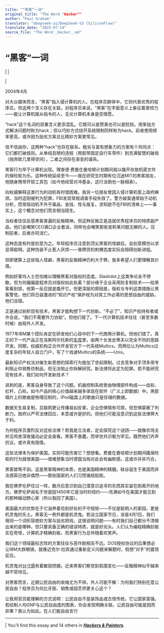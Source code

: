 ```yaml
---
title: "“黑客”一词"
original_title: "The Word "Hacker""
author: "Paul Graham"
translator: "deepseek-ai/DeepSeek-V3 (SiliconFlow)"
translate_date: "2025-07-14"
source_file: "The Word _Hacker_.md"
---
```


# “黑客”一词

| | [](index.html)  
  
| [](https://s.turbifycdn.com/aah/paulgraham/the-word-hacker-11.gif)  
  
  
  
2004年4月  
  
对大众媒体而言，“黑客”指入侵计算机的人。在程序员群体中，它则代表优秀的程序员。但这两个含义存在关联。对程序员来说，“黑客”在字面意义上象征着掌控力——能让计算机服从指令的人，无论计算机本身是否情愿。  

“hack”这个名词的双重含义更添混乱。它既可以是赞美也可以是贬损。用笨拙方式解决问题时称为hack；但以巧妙方式绕开系统限制同样称为hack。前者使用频率更高，或许因为拙劣方案总比精妙方案更常见。  

信不信由你，这两种“hack”也存在联系。粗劣与富有想象力的方案有个共同点：它们都打破规则。从单纯丑陋的违规（用胶带固定自行车零件）到充满智慧的破局（抛弃欧几里得空间），二者之间存在渐变的谱系。  

黑客行为早于计算机出现。理查德·费曼在曼哈顿计划期间就以撬开存放机密文件的保险柜为乐。这种传统延续至今——我在研究生时期有位沉迷MIT的黑客朋友，他随身携带开锁工具包（如今他经营对冲基金，这行当倒也一脉相承）。  

向权威解释这类行为的动机有时很困难。我另一位朋友曾因入侵计算机惹上政府麻烦。当时这刚被列为犯罪，FBI发现常规调查手段失效了。警方破案通常始于动机分析，而常规动机不外乎毒品、金钱、性与报复。求知欲不在FBI的清单上——事实上，这个概念对他们而言相当陌生。  

当权者往往反感黑客普遍的反叛精神。但这种反叛正是造就优秀程序员的特质副产品。他们会嘲笑CEO满口企业套话，同样也会嘲笑那些宣称某问题无解的人。压制前者，后者亦将消亡。  

这种态度有时是刻意为之。年轻程序员注意到顶尖黑客的怪癖后，会刻意模仿以求显得聪明。这种伪装不止惹人厌烦——冒牌货的刺猬态度实际会阻碍创新进程。  

但即便算上这些恼人怪癖，黑客的反叛精神仍利大于弊。我多希望人们更理解其价值。  

例如好莱坞人士恐怕难以理解黑客对版权的态度。Slashdot上这类争论永不停歇。但为何偏偏是程序员对版权如此执着？部分缘于企业采用防复制技术——给黑客看到锁，他第一反应就是撬开它。但更深层的原因是，版权与专利这类措施让黑客警觉。他们将日益激进的“知识产权”保护视为对其工作必需的思想自由的威胁。他们没错。  

正是通过剖析现有技术，黑客才能构想下一代创新。“不必了”，知识产权持有者或许会说，“我们不需要外力协助”。但他们错了。下一代计算机技术往往（甚至多数时候）由局外人开发。  

1977年IBM某个团队肯定在研发他们心目中的下一代商用计算机。但他们错了。真正的下一代产品正在洛斯阿尔托斯的[车库](garage.html)里，由两个长发史蒂夫以完全不同的思路开发。同期，权威机构正合作开发官方下一代系统Multics。而两位认为Multics过度复杂的年轻人自立门户，写了个戏谑Multics的系统——Unix。  

最新知识产权法对催生新思想的探索行为施加了空前限制。过去竞争对手顶多用专利阻止你销售仿制品，但无法阻止你拆解研究。新法律将此定为犯罪。若不能研究现有技术，我们如何开发新技术？  

讽刺的是，黑客自身导致了这个问题。机器控制系统曾由物理部件构成——齿轮、杠杆、凸轮。如今产品的核心价值越来越多体现在软件（广义上即数据）中。黑胶唱片上的歌曲是物理压制的，iPod磁盘上的歌曲只是存储的数据。  

数据天生易复制，互联网更让传播易如反掌。企业恐惧情有可原。但恐惧蒙蔽了判断力。政府以严苛法律回应，本意或许是好的。但他们可能没意识到这些法律弊大于利。  

为何程序员激烈反对这些法律？若我是立法者，定会探究这个谜团——就像农场主听见鸡舍深夜骚动必定会查看。黑客不愚蠢，而举世共识极为罕见。既然他们齐声抗议，或许真有隐情。  

这些法律本为保护美国，实则可能伤害它？想想看。费曼在曼哈顿计划期间撬保险柜的行为就很美国——很难想象当时德国当局对此会有幽默感。这或许并非巧合。  

黑客桀骜不驯。这是黑客精神的本质，也是美国精神的精髓。硅谷诞生于美国而非法德英日绝非偶然——那些国家的人们习惯循规蹈矩。  

我在佛罗伦萨住过一阵，数月后意识到自己潜意识追寻的东西其实留在刚离开的地方。佛罗伦萨闻名于世是因1450年它是当时的纽约——充满如今在美国才能见到的那种躁动野心家（所以我回了美国）。  

美国最大的优势在于它滋养着恰到好处的不守规矩——不仅是聪明人的家园，更是机灵鬼的乐土。黑客无一例外都是机灵鬼。若设立国家节日，该是4月1日。我们用同一个词形容绝妙方案与拙劣把戏，这很说明问题——有时我们自己都分不清做出来的是哪种。但只要具备正确的错误特质，就是好兆头。人们认为编程精确刻板实在奇怪，计算机才精确刻板，而黑客行为总伴随着欢笑声。  

我们这个领域最标志性的方案往往与恶作剧相去不远。DOS授权协议的后果想必让IBM大跌眼镜，就像迈克尔·拉宾通过重新定义问题来解题时，假想“对手”的震惊反应。  

机灵鬼对[分寸感](say.html)有着敏锐把握。近来黑客们察觉到氛围变化——反叛精神似乎越来越不受待见。  

对黑客而言，近期公民自由的收缩尤为不祥。外人可能不解：为何我们特别在意公民自由？程序员为何比牙医、销售或园艺师更关心这个？  

让我用官员能理解的方式说明：公民自由不是装饰品或古怪传统，它让国家富强。若绘制人均GNP与公民自由度的图表，你会发现明确关联。公民自由可能是因而非果？我认为如此。在人们能自由言行

* * *

|  You'll find this essay and 14 others in [**_Hackers & Painters_**](hackpaint.html).   

